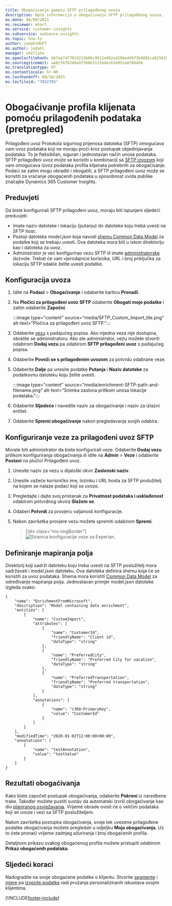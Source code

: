 ```yaml
---
title: Obogaćivanje pomoću SFTP prilagođenog uvoza
description: Opće informacije o obogaćivanju SFTP prilagođenog uvoza.
ms.date: 04/09/2021
ms.reviewer: mhart
ms.service: customer-insights
ms.subservice: audience-insights
ms.topic: how-to
author: jodahlMSFT
ms.author: jodahl
manager: shellyha
ms.openlocfilehash: b67aa7477033222b0bc9512a962a1580edd973b4882ce925620ff5ec14f83fe3
ms.sourcegitcommit: aa0cfbf6240a9f560e3131bdec63e051a8786dd4
ms.translationtype: HT
ms.contentlocale: hr-HR
ms.lasthandoff: 08/10/2021
ms.locfileid: "7032703"
---
```

# <a name="enrich-customer-profiles-with-custom-data-preview"></a>Obogaćivanje profila klijenata pomoću prilagođenih podataka (pretpregled)

Prilagođeni uvoz Protokola sigurnog prijenosa datoteka (SFTP) omogućava vam uvoz podataka koji ne moraju proći kroz postupak objedinjavanja podataka. To je fleksibilan, siguran i jednostavan način unosa podataka. SFTP prilagođeni uvoz može se koristiti u kombinaciji sa [SFTP izvozom](export-sftp.md) koji vam omogućava izvoz podataka profila klijenata potrebnih za obogaćivanje. Podaci se zatim mogu obraditi i obogatiti, a SFTP prilagođeni uvoz može se koristiti za vraćanje obogaćenih podataka u sposobnost uvida publike značajke Dynamics 365 Customer Insights.

## <a name="prerequisites"></a>Preduvjeti

Da biste konfigurirali SFTP prilagođeni uvoz, moraju biti ispunjeni sljedeći preduvjeti:

- Imate naziv datoteke i lokaciju (putanju) do datoteke koju treba uvesti na SFTP host.
- Postoji datoteka *model.json* koja navodi [shemu Common Data Model](/common-data-model/) za podatke koji se trebaju uvesti. Ova datoteka mora biti u istom direktoriju kao i datoteka za uvoz.
- Administrator je već konfigurirao vezu SFTP *ili* imate [administratorske](permissions.md#administrator) dozvole. Trebat će vam vjerodajnice korisnika, URL i broj priključka za lokaciju SFTP odakle želite uvesti podatke.


## <a name="configure-the-import"></a>Konfiguracija uvoza

1. Idite na **Podaci** > **Obogaćivanje** i odaberite karticu **Pronađi**.

1. Na **Pločici za prilagođeni uvoz SFTP** odaberite **Obogati moje podatke** i zatim odaberite **Započni**.

   :::image type="content" source="media/SFTP_Custom_Import_tile.png" alt-text="Pločica za prilagođeni uvoz SFTP.":::

1. Odaberite [vezu](connections.md) s padajućeg popisa. Ako nijedna veza nije dostupna, obratite se administratoru. Ako ste administrator, vezu možete stvoriti odabirom **Dodaj vezu** pa odabirom **SFTP prilagođeni uvoz** s padajućeg popisa.

1. Odaberite **Poveži se s prilagođenim uvozom** za potvrdu odabrane veze.

1.  Odaberite **Dalje** pa unesite podatke **Putanja** i **Naziv datoteke** za podatkovnu datoteku koju želite uvesti.

    :::image type="content" source="media/enrichment-SFTP-path-and-filename.png" alt-text="Snimka zaslona prilikom unosa lokacije podataka.":::

1. Odaberite **Sljedeće** i navedite naziv za obogaćivanje i naziv za izlazni entitet. 

1. Odaberite **Spremi obogaćivanje** nakon pregledavanja svojih odabira.

## <a name="configure-the-connection-for-sftp-custom-import"></a>Konfiguriranje veze za prilagođeni uvoz SFTP 

Morate biti administrator da biste konfigurirali veze. Odaberite **Dodaj vezu** prilikom konfiguriranja obogaćivanja *ili* idite na **Admin** > **Veze** i odaberite **Postavi** na pločici Prilagođeni uvoz.

1. Unesite naziv za vezu u dijaloški okvir **Zaslonski naziv**.

1. Unesite važeće korisničko ime, lozinku i URL hosta za SFTP poslužitelj na kojem se nalaze podaci koji se uvoze.

1. Pregledajte i dajte svoj pristanak za **Privatnost podataka i usklađenost** odabirom potvrdnog okvira **Slažem se**.

1. Odaberi **Potvrdi** za provjeru valjanosti konfiguracije.

1. Nakon završetka provjere vezu možete spremiti odabirom **Spremi**.

   > [!div class="mx-imgBorder"]
   > ![Stranica konfiguracije veze za Experian.](media/enrichment-SFTP-connection.png "Stranica konfiguracije veze na Experian")


## <a name="defining-field-mappings"></a>Definiranje mapiranja polja 

Direktorij koji sadrži datoteku koju treba uvesti na SFTP poslužitelj mora sadržavati i *model.json* datoteku. Ova datoteka definira shemu koja će se koristiti za uvoz podataka. Shema mora koristiti [Common Data Model](/common-data-model/) za određivanje mapiranja polja. Jednostavan primjer model.json datoteke izgleda ovako:

```
{
    "name": "EnrichmentFromMicrosoft",
    "description": "Model containing data enrichment",
    "entities": [
        {
            "name": "CustomImport",
            "attributes": [
                {
                    "name": "CustomerId",
                    "friendlyName": "Client id",
                    "dataType": "string"
                },
                {
                    "name": "PreferredCity",
                    "friendlyName": "Preferred City for vacation",
                    "dataType": "string"
                },
                {
                    "name": "PreferredTransportation",
                    "friendlyName": "Preferred transportation",
                    "dataType": "string"
                }
            ],
            "annotations": [
                {
                    "name": "c360:PrimaryKey",
                    "value": "CustomerId"
                }
            ]
        }
    ],
    "modifiedTime": "2020-01-02T12:00:00+08:00",
    "annotations": [
        {
            "name": "testAnnotation",
            "value": "testValue"
        }
    ]
}
```

## <a name="enrichment-results"></a>Rezultati obogaćivanja

Kako biste započeli postupak obogaćivanja, odaberite **Pokreni** iz naredbene trake. Također možete pustiti sustav da automatski izvrši obogaćivanje kao dio [ planiranog osvježavanja](system.md#schedule-tab). Vrijeme obrade ovisit će o veličini podataka koji se uvoze i vezi sa SFTP poslužiteljem.

Nakon završetka postupka obogaćivanja, svoje tek uvezene prilagođene podatke obogaćivanja možete pregledati u odjeljku **Moja obogaćivanja**. Uz to ćete pronaći vrijeme zadnjeg ažuriranja i broj obogaćenih profila.

Detaljnom prikazu svakog obogaćenog profila možete pristupiti odabirom **Prikaz obogaćenih podataka**.

## <a name="next-steps"></a>Sljedeći koraci

Nadogradite na svoje obogaćene podatke o klijentu. Stvorite [segmente](segments.md) i [mjere](measures.md) pa [izvezite podatke](export-destinations.md) radi pružanja personaliziranih iskustava svojim klijentima.

[!INCLUDE[footer-include](../includes/footer-banner.md)]
